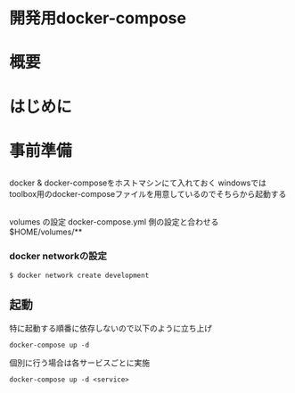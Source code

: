 開発用docker-compose
====================

# 概要


# はじめに


# 事前準備 

##
docker & docker-composeをホストマシンにて入れておく
windowsでは toolbox用のdocker-composeファイルを用意しているのでそちらから起動する

##
volumes の設定
docker-compose.yml 側の設定と合わせる
$HOME/volumes/**

### docker networkの設定
```
$ docker network create development
```


## 起動
特に起動する順番に依存しないので以下のように立ち上げ
```
docker-compose up -d 
```

個別に行う場合は各サービスごとに実施
```
docker-compose up -d <service>
```





